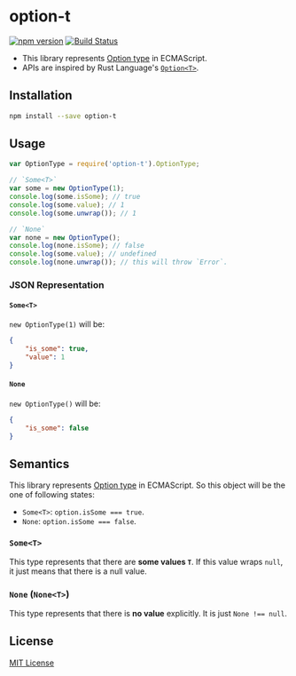# option-t

[![npm version](https://badge.fury.io/js/option-t.svg)](http://badge.fury.io/js/option-t)
[![Build Status](https://secure.travis-ci.org/saneyuki/option-t.js.svg?branch=master)](http://travis-ci.org/saneyuki/option-t.js)

* This library represents [Option type](http://en.wikipedia.org/wiki/Option_type) in ECMAScript.
* APIs are inspired by Rust Language's [`Option<T>`](https://doc.rust-lang.org/std/option/).


## Installation

```sh
npm install --save option-t
```

## Usage

```javascript
var OptionType = require('option-t').OptionType;

// `Some<T>`
var some = new OptionType(1);
console.log(some.isSome); // true
console.log(some.value); // 1
console.log(some.unwrap()); // 1

// `None`
var none = new OptionType();
console.log(none.isSome); // false
console.log(some.value); // undefined
console.log(none.unwrap()); // this will throw `Error`.
```

### JSON Representation

#### `Some<T>`

`new OptionType(1)` will be:

```json
{
    "is_some": true,
    "value": 1
}
```

#### `None`

`new OptionType()` will be:

```json
{
    "is_some": false
}
```


## Semantics

This library represents [Option type](http://en.wikipedia.org/wiki/Option_type) in ECMAScript.
So this object will be the one of following states:

* `Some<T>`: `option.isSome === true`.
* `None`: `option.isSome === false`.


### `Some<T>`

This type represents that there are **some values `T`**.
If this value wraps `null`, it just means that there is a null value.


### `None` (`None<T>`)

This type represents that there is **no value** explicitly.
It is just `None !== null`.


## License

[MIT License](./LICENSE.MIT)

